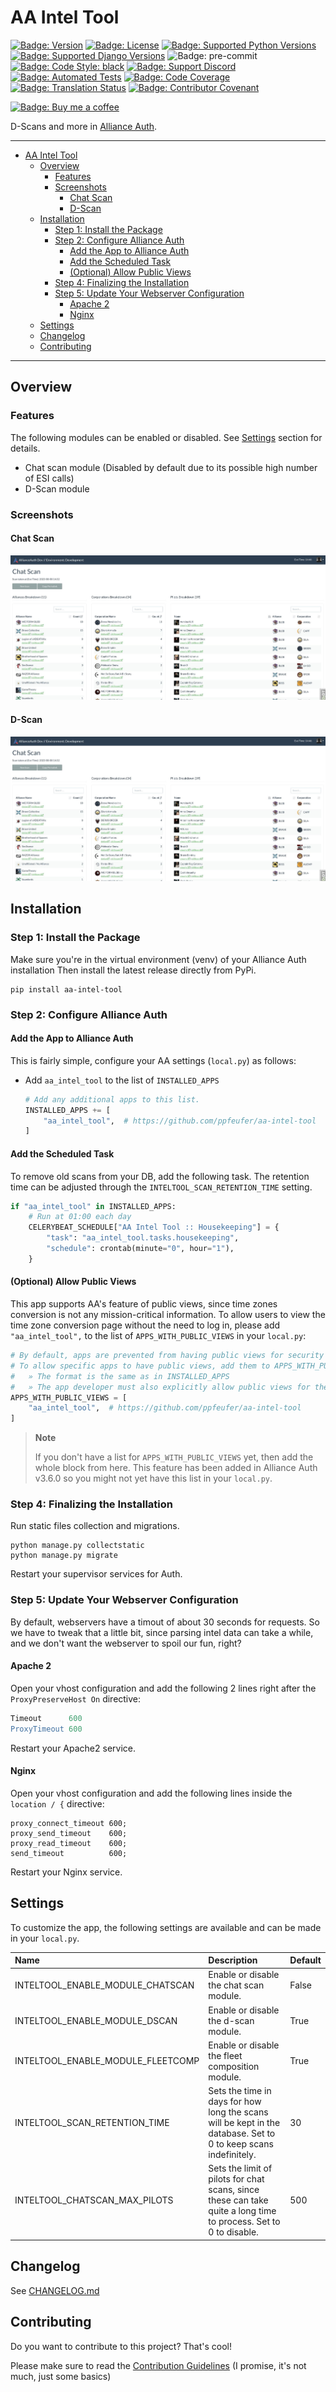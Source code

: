 # AA Intel Tool

[![Badge: Version]][AA Intel Tool on Pypi]
[![Badge: License]][AA Intel Tool License]
[![Badge: Supported Python Versions]][AA Intel Tool on Pypi]
[![Badge: Supported Django Versions]][AA Intel Tool on Pypi]
![Badge: pre-commit]
[![Badge: Code Style: black]][black code formatter documentation]
[![Badge: Support Discord]][Support Discord]
[![Badge: Automated Tests]][Automated Tests on GitHub]
[![Badge: Code Coverage]][AA Intel Tool on Codecov]
[![Badge: Translation Status]][Weblate Engage]
[![Badge: Contributor Covenant]][Code of Conduct]

[![Badge: Buy me a coffee]][ppfeufer on ko-fi]

D-Scans and more in [Alliance Auth].


---

<!-- TOC -->
* [AA Intel Tool](#aa-intel-tool)
  * [Overview](#overview)
    * [Features](#features)
    * [Screenshots](#screenshots)
      * [Chat Scan](#chat-scan)
      * [D-Scan](#d-scan)
  * [Installation](#installation)
    * [Step 1: Install the Package](#step-1-install-the-package)
    * [Step 2: Configure Alliance Auth](#step-2-configure-alliance-auth)
      * [Add the App to Alliance Auth](#add-the-app-to-alliance-auth)
      * [Add the Scheduled Task](#add-the-scheduled-task)
      * [(Optional) Allow Public Views](#optional-allow-public-views)
    * [Step 4: Finalizing the Installation](#step-4-finalizing-the-installation)
    * [Step 5: Update Your Webserver Configuration](#step-5-update-your-webserver-configuration)
      * [Apache 2](#apache-2)
      * [Nginx](#nginx)
  * [Settings](#settings)
  * [Changelog](#changelog)
  * [Contributing](#contributing)
<!-- TOC -->

---


## Overview

### Features

The following modules can be enabled or disabled.
See [Settings](#settings) section for details.

- Chat scan module (Disabled by default due to its possible high number of ESI calls)
- D-Scan module

### Screenshots

#### Chat Scan

![Image: Chat Scan Module]

#### D-Scan

![Image: Chat Scan Module]

## Installation

### Step 1: Install the Package

Make sure you're in the virtual environment (venv) of your Alliance Auth
installation Then install the latest release directly from PyPi.

```shell
pip install aa-intel-tool
```


### Step 2: Configure Alliance Auth

#### Add the App to Alliance Auth

This is fairly simple, configure your AA settings (`local.py`) as follows:

- Add `aa_intel_tool` to the list of `INSTALLED_APPS`
  ```python
  # Add any additional apps to this list.
  INSTALLED_APPS += [
      "aa_intel_tool",  # https://github.com/ppfeufer/aa-intel-tool
  ]
  ```

#### Add the Scheduled Task

To remove old scans from your DB, add the following task.
The retention time can be adjusted through the `INTELTOOL_SCAN_RETENTION_TIME` setting.

```python
if "aa_intel_tool" in INSTALLED_APPS:
    # Run at 01:00 each day
    CELERYBEAT_SCHEDULE["AA Intel Tool :: Housekeeping"] = {
        "task": "aa_intel_tool.tasks.housekeeping",
        "schedule": crontab(minute="0", hour="1"),
    }
```

#### (Optional) Allow Public Views

This app supports AA's feature of public views, since time zones conversion is not
any mission-critical information. To allow users to view the time zone conversion page
without the need to log in, please add `"aa_intel_tool",` to the list of
`APPS_WITH_PUBLIC_VIEWS` in your `local.py`:

```python
# By default, apps are prevented from having public views for security reasons.
# To allow specific apps to have public views, add them to APPS_WITH_PUBLIC_VIEWS
#   » The format is the same as in INSTALLED_APPS
#   » The app developer must also explicitly allow public views for their app
APPS_WITH_PUBLIC_VIEWS = [
    "aa_intel_tool",  # https://github.com/ppfeufer/aa-intel-tool
]
```

> **Note**
>
> If you don't have a list for `APPS_WITH_PUBLIC_VIEWS` yet, then add the whole
> block from here. This feature has been added in Alliance Auth v3.6.0 so you
> might not yet have this list in your `local.py`.


### Step 4: Finalizing the Installation

Run static files collection and migrations.

```shell
python manage.py collectstatic
python manage.py migrate
```

Restart your supervisor services for Auth.


### Step 5: Update Your Webserver Configuration

By default, webservers have a timout of about 30 seconds for requests. So we have to
tweak that a little bit, since parsing intel data can take a while, and we don't want
the webserver to spoil our fun, right?

#### Apache 2

Open your vhost configuration and add the following 2 lines right after the
`ProxyPreserveHost On` directive:

```apache
Timeout      600
ProxyTimeout 600
```

Restart your Apache2 service.

#### Nginx

Open your vhost configuration and add the following lines inside the `location / {`
directive:

```nginx
proxy_connect_timeout 600;
proxy_send_timeout    600;
proxy_read_timeout    600;
send_timeout          600;
```

Restart your Nginx service.


## Settings

To customize the app, the following settings are available and can be made in
your `local.py`.

| Name                              | Description                                                                                                      | Default |
|:----------------------------------|:-----------------------------------------------------------------------------------------------------------------|:--------|
| INTELTOOL_ENABLE_MODULE_CHATSCAN  | Enable or disable the chat scan module.                                                                          | False   |
| INTELTOOL_ENABLE_MODULE_DSCAN     | Enable or disable the d-scan module.                                                                             | True    |
| INTELTOOL_ENABLE_MODULE_FLEETCOMP | Enable or disable the fleet composition module.                                                                  | True    |
| INTELTOOL_SCAN_RETENTION_TIME     | Sets the time in days for how long the scans will be kept in the database. Set to 0 to keep scans indefinitely.  | 30      |
| INTELTOOL_CHATSCAN_MAX_PILOTS     | Sets the limit of pilots for chat scans, since these can take quite a long time to process. Set to 0 to disable. | 500     |


## Changelog

See [CHANGELOG.md]


## Contributing

Do you want to contribute to this project? That's cool!

Please make sure to read the [Contribution Guidelines]
(I promise, it's not much, just some basics)


<!-- Badges -->
[Badge: Version]: https://img.shields.io/pypi/v/aa-intel-tool?label=release "Version"
[Badge: License]: https://img.shields.io/github/license/ppfeufer/aa-intel-tool "License"
[Badge: Supported Python Versions]: https://img.shields.io/pypi/pyversions/aa-intel-tool "Supported Python Versions"
[Badge: Supported Django Versions]: https://img.shields.io/pypi/djversions/aa-intel-tool?label=django "Supported Django Versions"
[Badge: pre-commit]: https://img.shields.io/badge/pre--commit-enabled-brightgreen?logo=pre-commit&logoColor=white "pre-commit"
[Badge: Code Style: black]: https://img.shields.io/badge/code%20style-black-000000.svg "Code Style: black"
[Badge: Support Discord]: https://img.shields.io/discord/790364535294132234?label=discord "Support Discord"
[Badge: Automated Tests]: https://github.com/ppfeufer/aa-intel-tool/actions/workflows/automated-checks.yml/badge.svg "Automated Tests"
[Badge: Code Coverage]: https://codecov.io/gh/ppfeufer/aa-intel-tool/branch/master/graph/badge.svg "Code Coverage"
[Badge: Contributor Covenant]: https://img.shields.io/badge/Contributor%20Covenant-2.1-4baaaa.svg "Contributor Covenant"
[Badge: Buy me a coffee]: https://ko-fi.com/img/githubbutton_sm.svg "Buy me a coffee"
[Badge: Translation Status]: https://weblate.ppfeufer.de/widgets/alliance-auth-apps/-/aa-intel-tool/svg-badge.svg "Translation Status"

<!-- Images -->
[Image: Chat Scan Module]: https://raw.githubusercontent.com/ppfeufer/aa-intel-tool/master/docs/images/chat-scan.jpg "Chat Scan Module"
[Image: Chat Scan Module]: https://raw.githubusercontent.com/ppfeufer/aa-intel-tool/master/docs/images/d-scan.jpg "D-Scan Module"

<!-- Hyperlinks -->
[Alliance Auth]: https://gitlab.com/allianceauth/allianceauth
[AA installation guide]: https://allianceauth.readthedocs.io/en/latest/installation/allianceauth.html
[CHANGELOG.md]: https://github.com/ppfeufer/aa-intel-tool/blob/master/CHANGELOG.md
[Contribution Guidelines]: https://github.com/ppfeufer/aa-intel-tool/blob/master/CONTRIBUTING.md
[AA Intel Tool on Pypi]: https://pypi.org/project/aa-intel-tool/
[AA Intel Tool on Codecov]: https://codecov.io/gh/ppfeufer/aa-intel-tool
[AA Intel Tool License]: https://github.com/ppfeufer/aa-intel-tool/blob/master/LICENSE
[black code formatter documentation]: http://black.readthedocs.io/en/latest/
[Support Discord]: https://discord.gg/zmh52wnfvM
[Automated Tests on GitHub]: https://github.com/ppfeufer/aa-intel-tool/actions/workflows/automated-checks.yml
[Code of Conduct]: https://github.com/ppfeufer/aa-intel-tool/blob/master/CODE_OF_CONDUCT.md
[ppfeufer on ko-fi]: https://ko-fi.com/ppfeufer
[Weblate Engage]: https://weblate.ppfeufer.de/engage/alliance-auth-apps/
